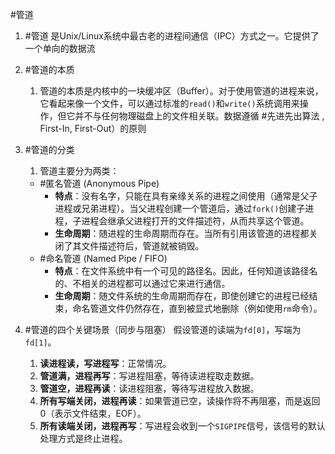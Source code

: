 #管道
1. #管道 是Unix/Linux系统中最古老的进程间通信（IPC）方式之一。它提供了一个单向的数据流 
2. #管道的本质 
	1. 管道的本质是内核中的一块缓冲区（Buffer）。对于使用管道的进程来说，它看起来像一个文件，可以通过标准的`read()`和`write()`系统调用来操作，但它并不与任何物理磁盘上的文件相关联。数据遵循 #先进先出算法 , First-In, First-Out）的原则
3. #管道的分类 
	1. 管道主要分为两类：
	*   #匿名管道 (Anonymous Pipe)
	    *   **特点**：没有名字，只能在具有亲缘关系的进程之间使用（通常是父子进程或兄弟进程）。当父进程创建一个管道后，通过`fork()`创建子进程，子进程会继承父进程打开的文件描述符，从而共享这个管道。
	    *   **生命周期**：随进程的生命周期而存在。当所有引用该管道的进程都关闭了其文件描述符后，管道就被销毁。
	*   #命名管道 (Named Pipe / FIFO)
	    *   **特点**：在文件系统中有一个可见的路径名。因此，任何知道该路径名的、不相关的进程都可以通过它来进行通信。
	    *   **生命周期**：随文件系统的生命周期而存在，即使创建它的进程已经结束，命名管道文件仍然存在，直到被显式地删除（例如使用`rm`命令）。
4. #管道的四个关键场景（同步与阻塞） 
	假设管道的读端为`fd[0]`，写端为`fd[1]`。
	
	1.  **读进程读，写进程写**：正常情况。
	2.  **管道满，进程再写**：写进程阻塞，等待读进程取走数据。
	3.  **管道空，进程再读**：读进程阻塞，等待写进程放入数据。
	4.  **所有写端关闭，进程再读**：如果管道已空，读操作将不再阻塞，而是返回0（表示文件结束，EOF）。
	5.  **所有读端关闭，进程再写**：写进程会收到一个`SIGPIPE`信号，该信号的默认处理方式是终止进程。
